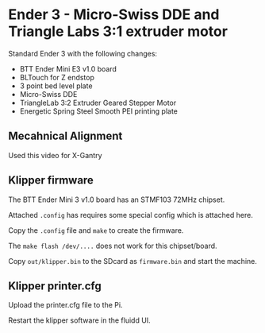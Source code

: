 # Ender 3 - Micro-Swiss DDE and Triangle Labs 3:1 extruder motor


Standard Ender 3 with the following changes:
- BTT Ender Mini E3 v1.0 board
- BLTouch for Z endstop
- 3 point bed level plate
- Micro-Swiss DDE 
- TriangleLab 3:2 Extruder Geared Stepper Motor
- Energetic Spring Steel Smooth PEI printing plate

## Mecahnical Alignment

Used this video for X-Gantry

## Klipper firmware

The BTT Ender Mini 3 v1.0 board has an STMF103 72MHz chipset.

Attached `.config` has requires some special config which is attached here.

Copy the `.config` file and `make` to create the firmware.

The `make flash /dev/....` does not work for this chipset/board.

Copy `out/klipper.bin` to the SDcard as `firmware.bin` and start the machine.

## Klipper printer.cfg 

Upload the printer.cfg file to the Pi.

Restart the klipper software in the fluidd UI.



